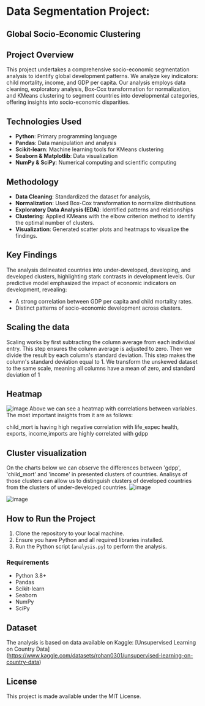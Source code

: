 
# Data Segmentation Project: 
## Global Socio-Economic Clustering

## Project Overview
This project undertakes a comprehensive socio-economic segmentation analysis to identify global development patterns. We analyze key indicators: child mortality, income, and GDP per capita. Our analysis employs data cleaning, exploratory analysis, Box-Cox transformation for normalization, and KMeans clustering to segment countries into developmental categories, offering insights into socio-economic disparities.

## Technologies Used
- **Python**: Primary programming language
- **Pandas**: Data manipulation and analysis
- **Scikit-learn**: Machine learning tools for KMeans clustering
- **Seaborn & Matplotlib**: Data visualization
- **NumPy & SciPy**: Numerical computing and scientific computing

## Methodology
- **Data Cleaning**: Standardized the dataset for analysis,
- **Normalization**: Used Box-Cox transformation to normalize distributions
- **Exploratory Data Analysis (EDA)**: Identified patterns and relationships
- **Clustering**: Applied KMeans with the elbow criterion method to identify the optimal number of clusters.
- **Visualization**: Generated scatter plots and heatmaps to visualize the findings.

## Key Findings
The analysis delineated countries into under-developed, developing, and developed clusters, highlighting stark contrasts in development levels. Our predictive model emphasized the impact of economic indicators on development, revealing:
- A strong correlation between GDP per capita and child mortality rates.
- Distinct patterns of socio-economic development across clusters.

## Scaling the data
Scaling works by first subtracting the column average from each individual entry. This step ensures the column average is adjusted to zero. Then we divide the result by each column's standard deviation. This step makes the column's standard deviation equal to 1. We transform the unskewed dataset to the same scale, meaning all columns have a mean of zero, and standard deviation of 1


## Heatmap

![image](https://github.com/zuzann18/Data-Segmentation-Project-Global-Socio-Economic-Clustering/assets/62249691/b108c79d-bb82-47a4-8179-c26dc446d458)
 Above we can see a heatmap with correlations between variables. The most important insights from it are as follows:

child_mort is having high negative correlation with life_expec
health, exports, income,imports are highly correlated with gdpp
## Cluster visualization
On the charts below we can observe the differences between 'gdpp', 'child_mort' and 'income' in presented clusters of countries. Analisys of those clusters can allow us to distinguish clusters of developed countries from the clusters of under-developed countries.
![image](https://github.com/zuzann18/Data-Segmentation-Project-Global-Socio-Economic-Clustering/assets/62249691/439dbd80-b221-42bd-863a-ab7db7b7eb0d)

![image](https://github.com/zuzann18/Data-Segmentation-Project-Global-Socio-Economic-Clustering/assets/62249691/5ec72a2c-3c56-4aa1-85d2-a6713322be17)
 

## How to Run the Project
1. Clone the repository to your local machine.
2. Ensure you have Python and all required libraries installed.
3. Run the Python script (`analysis.py`) to perform the analysis.


### Requirements
- Python 3.8+
- Pandas
- Scikit-learn
- Seaborn
- NumPy
- SciPy

## Dataset
The analysis is based on data available on Kaggle: [Unsupervised Learning on Country Data] (https://www.kaggle.com/datasets/rohan0301/unsupervised-learning-on-country-data)

## License
This project is made available under the MIT License.


